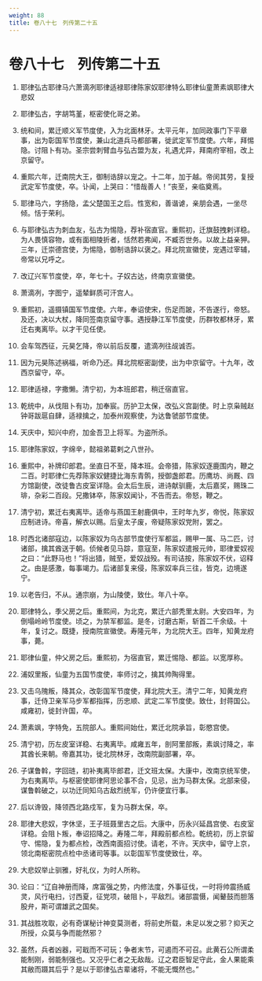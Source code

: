 ```yaml
---
weight: 88
title: 卷八十七　列传第二十五
---
```


# 卷八十七　列传第二十五

1. <span id="卷八十七　列传第二十五-1"></span>
耶律弘古耶律马六萧滴冽耶律适禄耶律陈家奴耶律特么耶律仙童萧素飒耶律大悲奴

2. <span id="卷八十七　列传第二十五-2"></span>
耶律弘古，字胡笃堇，枢密使化哥之弟。

3. <span id="卷八十七　列传第二十五-3"></span>
统和间，累迁顺义军节度使，入为北面林牙。太平元年，加同政事门下平章事，出为彰国军节度使，兼山北道兵马都部署，徙武定军节度使。六年，拜惕隐。讨阻卜有功。圣宗尝刺臂血与弘古盟为友，礼遇尤异，拜南府宰相，改上京留守。

4. <span id="卷八十七　列传第二十五-4"></span>
重熙六年，迁南院大王，御制诰辞以宠之。十二年，加于越。帝闵其劳，复授武定军节度使，卒。讣闻，上哭曰：“惜哉善人！”丧至，亲临奠焉。

5. <span id="卷八十七　列传第二十五-5"></span>
耶律马六，字扬隐，孟父楚国王之后。性宽和，善谐谑，亲朋会遇，一坐尽倾。恬于荣利。

6. <span id="卷八十七　列传第二十五-6"></span>
与耶律弘古为刺血友，弘古为惕隐，荐补宿直官。重熙初，迁旗鼓拽剌详稳。为人畏慎容物，或有面相陵折者，恬然若弗闻，不臧否世务。以故上益亲狎。三年，迁崇德宫使，为惕隐，御制诰辞以褒之。拜北院宣徽使，宠遇过宰辅，帝常以兄呼之。

7. <span id="卷八十七　列传第二十五-7"></span>
改辽兴军节度使，卒，年七十。子奴古达，终南京宣徽使。

8. <span id="卷八十七　列传第二十五-8"></span>
萧滴冽，字图宁，遥辇鲜质可汗宫人。

9. <span id="卷八十七　列传第二十五-9"></span>
重熙初，遥摄镇国军节度使。六年，奉诏使宋，伤足而跛，不告遂行，帝怒。及还，决以大杖，降同签南京留守事。遇授静江军节度使，历群牧都林牙，累迁右夷离毕。以才干见任使。

10. <span id="卷八十七　列传第二十五-10"></span>
会车驾西征，元昊乞降，帝以前后反覆，遣滴冽往觇诚否。

11. <span id="卷八十七　列传第二十五-11"></span>
因为元昊陈述祸福，听命乃还。拜北院枢密副使，出为中京留守。十九年，改西京留守，卒。

12. <span id="卷八十七　列传第二十五-12"></span>
耶律适禄，字撒懒。清宁初，为本班郎君，稍迁宿直官。

13. <span id="卷八十七　列传第二十五-13"></span>
乾统中，从伐阻卜有功，加奉宸。历护卫太保，改弘义宫副使。时上京枭贼赵钟哥跋扈自肆，适禄擒之，加泰州观察使，为达鲁虢部节度使。

14. <span id="卷八十七　列传第二十五-14"></span>
天庆中，知兴中府，加金吾卫上将军。为盗所杀。

15. <span id="卷八十七　列传第二十五-15"></span>
耶律陈家奴，字绵辛，懿祖弟葛剌之八世孙。

16. <span id="卷八十七　列传第二十五-16"></span>
重熙中，补牌印郎君。坐直日不至，降本班。会帝猎，陈家奴逐鹿围内，鞭之二百。时耶律仁先荐陈家奴健捷比海东青鹘，授御盏郎君。历鹰坊、尚厩、四方馆副使，改徒鲁古皮室详隐。会太后生辰，进诗献驯鹿，太后嘉奖，赐珠二琲，杂彩二百段。兄撒钵卒，陈家奴闻讣，不告而去。帝怒，鞭之。

17. <span id="卷八十七　列传第二十五-17"></span>
清宁初，累迁右夷离毕。适帝与燕国王射鹿俱中，王时年九岁，帝悦，陈家奴应制进诗。帝喜，解衣以赐。后皇太子废，帝疑陈家奴党附，罢之。

18. <span id="卷八十七　列传第二十五-18"></span>
时西北诸部寇边，以陈家奴为乌古部节度使行军都监，赐甲一属、马二匹，讨诸部，擒其酋送于朝。侦候者见马踪，意寇至，陈家奴遣报元帅，耶律爱奴视之曰：“此野马也！”将出猎，贼至，爱奴战殁。有司诘按，陈家奴不伏，诏释之。由是感激，每事竭力。后诸部复来侵，陈家奴率兵三往，皆克，边境遂宁。

19. <span id="卷八十七　列传第二十五-19"></span>
以老告归，不从。通宗崩，为山陵使，致仕。年八十卒。

20. <span id="卷八十七　列传第二十五-20"></span>
耶律特么，季父房之后。重熙间，为北克，累迁六部秃里太尉。大安四年，为倒塌岭岭节度使。顷之，为禁军都监。是冬，讨磨古斯，斩首二千余级。十年，复讨之。既捷，授南院宣徽使。寿隆元年，为北院大王。四年，知黄龙府事，薨。

21. <span id="卷八十七　列传第二十五-21"></span>
耶律仙童，仲父房之后。重熙初，为宿直官，累迁惕隐、都监。以宽厚称。

22. <span id="卷八十七　列传第二十五-22"></span>
浦奴里叛，仙童为五国节度使，率师讨之，擒其帅陶得里。

23. <span id="卷八十七　列传第二十五-23"></span>
又击乌隗叛，降其众，改彰国军节度使，拜北院大王。清宁二年，知黄龙府事，迁侍卫亲军马步军都指挥，历忠顺、武定二军节度使。致仕，封蒋国公。咸雍初，徙封许国，卒。

24. <span id="卷八十七　列传第二十五-24"></span>
萧素飒，字特免，五院部人。重熙间始仕，累迁北院承旨，彰愍宫使。

25. <span id="卷八十七　列传第二十五-25"></span>
清宁初，历左皮室详稳、右夷离毕。咸雍五年，剖阿里部叛，素飒讨降之，率其酋长来朝。帝嘉其功，徙北院林牙，改南院副部署，卒。

26. <span id="卷八十七　列传第二十五-26"></span>
子谋鲁斡，字回琏，初补夷离毕郎君，迁文班太保。大康中，改南京统军使，为右夷离毕。与枢密使耶律阿思论事不合，见忌，出为马群太保。北部来侵，谋鲁斡破之，以功迁同知乌古敌烈统军，仍许便宜行事。

27. <span id="卷八十七　列传第二十五-27"></span>
后以谗毁，降领西北路戍军，复为马群太保，卒。

28. <span id="卷八十七　列传第二十五-28"></span>
耶律大悲奴，字休坚，王子班聂里古之后。大康中，历永兴延昌宫使、右皮室详稳。会阻卜叛，奉诏招降之。寿隆二年，拜殿前都点检。乾统初，历上京留守、惕隐，复为都点检，改西南面招讨使。请老，不许。天庆中，留守上京，领北南枢密院点检中丞诸司等事。以彰国军节度使致仕，卒。

29. <span id="卷八十七　列传第二十五-29"></span>
大悲奴举止驯雅，好礼仪，为时人所称。

30. <span id="卷八十七　列传第二十五-30"></span>
论曰：“辽自神册而降，席富强之势，内修法度，外事征伐，一时将帅震扬威灵，风行电扫，讨西夏，征党项，破阻卜，平敌烈。诸部震慑，闻鼙鼓而胆落股弁，斯可谓雄武之国矣。

31. <span id="卷八十七　列传第二十五-31"></span>
其战胜攻取，必有奇谋秘计神变莫测者，将前史所载，未足以发之邪？抑天之所授，众莫与争而能然邪？

32. <span id="卷八十七　列传第二十五-32"></span>
虽然，兵者凶器，可戢而不可玩；争者末节，可遏而不可召。此黄石公所谓柔能制刚，弱能制强也。又况乎仁者之无敌哉。辽之君臣智足守此，金人果能乘其敝而蹑其后乎？是以于耶律弘古辈诸将，不能无慨然也。”
